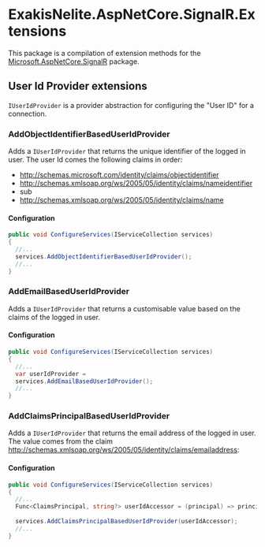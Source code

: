 # ExakisNelite.AspNetCore.SignalR.Extensions

This package is a compilation of extension methods for the [Microsoft.AspNetCore.SignalR](https://www.nuget.org/packages/Microsoft.AspNetCore.SignalR/) package.

## User Id Provider extensions
`IUserIdProvider` is a provider abstraction for configuring the "User ID" for a connection.

### AddObjectIdentifierBasedUserIdProvider
Adds a `IUserIdProvider` that returns the unique identifier of the logged in user. The user Id comes the following claims in order:
- http://schemas.microsoft.com/identity/claims/objectidentifier
- http://schemas.xmlsoap.org/ws/2005/05/identity/claims/nameidentifier
- sub
- http://schemas.xmlsoap.org/ws/2005/05/identity/claims/name

#### Configuration
```csharp
public void ConfigureServices(IServiceCollection services)
{
  //...
  services.AddObjectIdentifierBasedUserIdProvider(); 
  //...
}
```

### AddEmailBasedUserIdProvider
Adds a `IUserIdProvider` that returns a customisable value based on the claims of the logged in user.

#### Configuration
```csharp
public void ConfigureServices(IServiceCollection services)
{
  //...
  var userIdProvider = 
  services.AddEmailBasedUserIdProvider();
  //...
}
```

### AddClaimsPrincipalBasedUserIdProvider
Adds a `IUserIdProvider` that returns the email address of the logged in user. The value comes from the claim http://schemas.xmlsoap.org/ws/2005/05/identity/claims/emailaddress:

#### Configuration
```csharp
public void ConfigureServices(IServiceCollection services)
{
  //...
  Func<ClaimsPrincipal, string?> userIdAccessor = (principal) => principal.FindFirst(ClaimTypes.PrimarySid)!.Value!;
  
  services.AddClaimsPrincipalBasedUserIdProvider(userIdAccessor);
  //...
}
```
